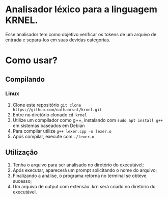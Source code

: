 # Analisador léxico para a linguagem KRNEL.

Esse analisador tem como objetivo verificar os tokens de um arquivo de entrada e separa-los em suas devidas categorias.

# Como usar?

## Compilando

###  Linux
  1. Clone este repositório ```git clone https://github.com/nathanrsnt/krnel.git ```
  2. Entre no diretório clonado ``` cd krnel ```
  3. Utilize um compilador como g++, instalando com ``` sudo apt install g++ ``` em sistemas baseados em Debian
  4. Para compilar utilize ``` g++ lexer.cpp -o lexer.o ```
  5. Após compilar, execute com ``` ./lexer.o ```

## Utilização

  1. Tenha o arquivo para ser analisado no diretório do executável;
  2. Após executar, aparecerá um prompt solicitando o nome do arquivo;
  3. Finalizando a análise, o programa retorna no terminal se obteve sucesso;
  4. Um arquivo de output com extensão .krn será criado no diretório do executável.
